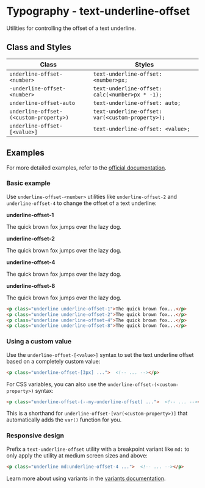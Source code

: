 # Typography - text-underline-offset

Utilities for controlling the offset of a text underline.

## Class and Styles

| Class                      | Styles                                  |
| -------------------------- | --------------------------------------- |
| `underline-offset-<number>` | `text-underline-offset: <number>px;`   |
| `-underline-offset-<number>`| `text-underline-offset: calc(<number>px * -1);` |
| `underline-offset-auto`    | `text-underline-offset: auto;`          |
| `underline-offset-(<custom-property>)` | `text-underline-offset: var(<custom-property>);` |
| `underline-offset-[<value>]` | `text-underline-offset: <value>;`      |

## Examples

For more detailed examples, refer to the [official documentation](https://tailwindcss.com/docs/text-underline-offset#examples).

### Basic example

Use `underline-offset-<number>` utilities like `underline-offset-2` and `underline-offset-4` to change the offset of a text underline:

**underline-offset-1**

The quick brown fox jumps over the lazy dog.

**underline-offset-2**

The quick brown fox jumps over the lazy dog.

**underline-offset-4**

The quick brown fox jumps over the lazy dog.

**underline-offset-8**

The quick brown fox jumps over the lazy dog.

```html
<p class="underline underline-offset-1">The quick brown fox...</p>
<p class="underline underline-offset-2">The quick brown fox...</p>
<p class="underline underline-offset-4">The quick brown fox...</p>
<p class="underline underline-offset-8">The quick brown fox...</p>
```

### Using a custom value

Use the `underline-offset-[<value>]` syntax to set the text underline offset based on a completely custom value:

```html
<p class="underline-offset-[3px] ...">  <!-- ... --></p>
```

For CSS variables, you can also use the `underline-offset-(<custom-property>)` syntax:

```html
<p class="underline-offset-(--my-underline-offset) ...">  <!-- ... --></p>
```

This is a shorthand for `underline-offset-[var(<custom-property>)]` that automatically adds the `var()` function for you.

### Responsive design

Prefix a `text-underline-offset` utility with a breakpoint variant like `md:` to only apply the utility at medium screen sizes and above:

```html
<p class="underline md:underline-offset-4 ...">  <!-- ... --></p>
```

Learn more about using variants in the [variants documentation](https://tailwindcss.com/docs/hover-focus-and-other-states).
